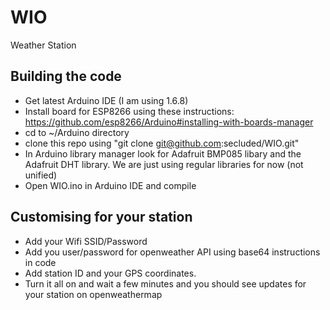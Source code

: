 # WIO
Weather Station

## Building the code

- Get latest Arduino IDE (I am using 1.6.8)
- Install board for ESP8266 using these instructions: https://github.com/esp8266/Arduino#installing-with-boards-manager
- cd to ~/Arduino directory
- clone this repo using "git clone git@github.com:secluded/WIO.git"
- In Arduino library manager look for Adafruit BMP085 libary and the Adafruit DHT library. We are just using regular libraries for now (not unified)
- Open WIO.ino in Arduino IDE and compile

## Customising for your station

- Add your Wifi SSID/Password
- Add you user/password for openweather API using base64 instructions in code
- Add station ID and your GPS coordinates.
- Turn it all on and wait a few minutes and you should see updates for your station on openweathermap

